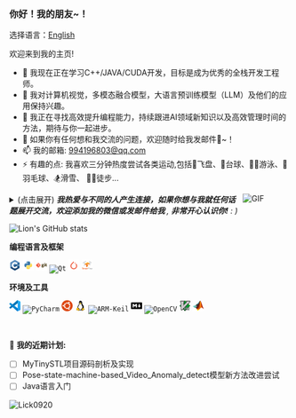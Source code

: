 ### 你好！我的朋友~！
选择语言：[English](README.md)

欢迎来到我的主页!
- 🌱 我现在正在学习C++/JAVA/CUDA开发，目标是成为优秀的全栈开发工程师。
- 👯 我对计算机视觉，多模态融合模型，大语言预训练模型（LLM）及他们的应用保持兴趣。
- 🤔 我正在寻找高效提升编程能力，持续跟进AI领域新知识以及高效管理时间的方法，期待与你一起进步。
- 💬 如果你有任何想和我交流的问题，欢迎随时给我发邮件📩~！
- 📫 我的邮箱: 994196803@qq.com
- ⚡ 有趣的点: 我喜欢三分钟热度尝试各类运动,包括🥏飞盘、🎱台球、🏊‍♂️游泳、🏸羽毛球、🏂滑雪、 🚶‍♂️徒步...

<img align="right" alt="GIF" src="src/assert/giphy.gif" width="84" title="Say HI"> <details><summary>(点击展开) <em><b>我热爱与不同的人产生连接，如果你想与我就任何话题展开交流，欢迎添加我的微信或发邮件给我 </b></a>, <b>非常开心认识你!</b> : )</em></summary>

<!--my introduction start-->
Wechat QRcode
<code><img height="300" src="src\assert\png\wechat_QRcode.png" alt="PyTorch" title="PyTorch"></code>


---
</details>
<!--my introduction end -->

<!--START_SECTION:waka-->
![Lion's GitHub stats](https://github-readme-stats.vercel.app/api?username=Lick0920&show_icons=true&theme=radical)
<!--END_SECTION:waka-->

**编程语言及框架**

<code><img height="20" src="https://raw.githubusercontent.com/github/explore/80688e429a7d4ef2fca1e82350fe8e3517d3494d/topics/cpp/cpp.png" alt="C++" title="C++"></code>
<code><img height="20" src="https://raw.githubusercontent.com/github/explore/80688e429a7d4ef2fca1e82350fe8e3517d3494d/topics/python/python.png" alt="Python" title="Python"></code>
<code><img height="20" src="https://raw.githubusercontent.com/github/explore/80688e429a7d4ef2fca1e82350fe8e3517d3494d/topics/git/git.png" alt="Git" title="Git"></code>
<code><img height="20" width="22" src="https://user-images.githubusercontent.com/29084184/183043709-bf66d400-014c-4332-861a-7edc5ae610b9.png" alt="Qt" title="Qt"></code>
<code><img height="20" src="src/assert/icons/pytorch-logo.png" alt="PyTorch" title="PyTorch"></code>
<code><img height="20" src="https://raw.githubusercontent.com/github/explore/80688e429a7d4ef2fca1e82350fe8e3517d3494d/topics/tensorflow/tensorflow.png" alt="TensorFlow" title="TensorFlow"></code>

**环境及工具**

<code><img height="20" src="https://raw.githubusercontent.com/github/explore/80688e429a7d4ef2fca1e82350fe8e3517d3494d/topics/visual-studio-code/visual-studio-code.png" alt="VSCode" title="VSCode"></code>
<code><img height="20" src="https://images.nowcoder.com/images/20180629/0_1530258305740_67F7BB46DE9FC78164CA628F2CE05C37" alt="PyCharm" title="PyCharm"></code>
<code><img height="20" src="https://raw.githubusercontent.com/github/explore/80688e429a7d4ef2fca1e82350fe8e3517d3494d/topics/ubuntu/ubuntu.png" alt="Ubuntu" title="Ubuntu"></code>
<code><img height="20" src="https://raw.githubusercontent.com/github/explore/80688e429a7d4ef2fca1e82350fe8e3517d3494d/topics/linux/linux.png" alt="Linux" title="Linux"></code>
<code><img height="20" src="https://user-images.githubusercontent.com/29084184/128668555-59d96329-2e64-4370-bfdc-89bf7a12aea8.png" alt="ARM-Keil" title="ARM-Keil"></code>
<code><img height="20" src="https://raw.githubusercontent.com/github/explore/80688e429a7d4ef2fca1e82350fe8e3517d3494d/topics/markdown/markdown.png" alt="Markdown" title="MarkDown"></code>
<code><img height="20" src="https://camo.githubusercontent.com/ce9fb3389462f2c9444f863e410f0d17d04b216beba8749a015011887eadfbaf/68747470733a2f2f7777772e766563746f726c6f676f2e7a6f6e652f6c6f676f732f6f70656e63762f6f70656e63762d69636f6e2e737667" alt="OpenCV" title="OpenCV"></code>
<code><img height="20" src="https://raw.githubusercontent.com/github/explore/80688e429a7d4ef2fca1e82350fe8e3517d3494d/topics/vim/vim.png" alt="Vim" title="Vim"></code>
<code><img height="20" src="https://raw.githubusercontent.com/github/explore/80688e429a7d4ef2fca1e82350fe8e3517d3494d/topics/matlab/matlab.png" alt="Matlab" title="Matlab"></code>
    
<br>


🚧  **我的近期计划:**
- [ ] MyTinySTL项目源码剖析及实现
- [ ] Pose-state-machine-based_Video_Anomaly_detect模型新方法改进尝试
- [ ] Java语言入门

<p><img align="center" src="https://github-readme-stats.vercel.app/api/top-langs?username=Lick0920&show_icons=true&locale=en&layout=compact" alt="Lick0920" /></p>
